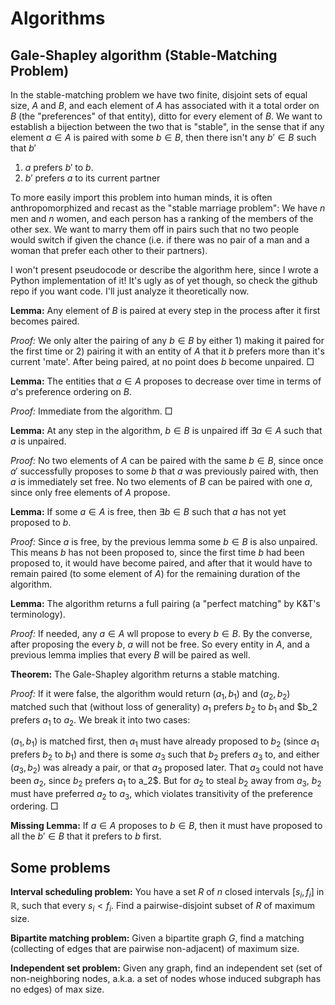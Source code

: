 # Algorithms

## Gale-Shapley algorithm (Stable-Matching Problem)
In the stable-matching problem we have two finite, disjoint sets of equal size, $A$ and $B$, and each element of $A$ has associated with it a total order on $B$ (the "preferences" of that entity), ditto for every element of $B$. We want to establish a bijection between the two that is "stable", in the sense that if any element $a \in A$ is paired with some $b \in B$, then there isn't any $b' \in B$ such that $b'$

 1. $a$ prefers $b'$ to $b$.
 2. $b'$ prefers $a$ to its current partner

To more easily import this problem into human minds, it is often anthropomorphized and recast as the "stable marriage problem": We have $n$ men and $n$ women, and each person has a ranking of the members of the other sex. We want to marry them off in pairs such that no two people would switch if given the chance (i.e. if there was no pair of a man and a woman that prefer each other to their partners).

I won't present pseudocode or describe the algorithm here, since I wrote a Python implementation of it! It's ugly as of yet though, so check the github repo if you want code. I'll just analyze it theoretically now.

**Lemma:** Any element of $B$ is paired at every step in the process after it first becomes paired.

*Proof:* We only alter the pairing of any $b \in B$ by either 1) making it paired for the first time or 2) pairing it with an entity of $A$ that it $b$ prefers more than it's current 'mate'. After being paired, at no point does $b$ become unpaired. $\Box$

**Lemma:** The entities that $a \in A$ proposes to decrease over time in terms of $a$'s preference ordering on $B$.

*Proof:* Immediate from the algorithm. $\Box$

**Lemma:** At any step in the algorithm, $b \in B$ is unpaired iff $\exists a \in A$ such that $a$ is unpaired.

*Proof:* No two elements of $A$ can be paired with the same $b \in B$, since once $a'$ successfully proposes to some $b$ that $a$ was previously paired with, then $a$ is immediately set free. No two elements of $B$ can be paired with one $a$, since only free elements of $A$ propose.

**Lemma:** If some $a \in A$ is free, then $\exists b \in B$ such that $a$ has not yet proposed to $b$.

*Proof:* Since $a$ is free, by the previous lemma some $b \in B$ is also unpaired. This means $b$ has not been proposed to, since the first time $b$ had been proposed to, it would have become paired, and after that it would have to remain paired (to some element of $A$) for the remaining duration of the algorithm.

**Lemma:** The algorithm returns a full pairing (a "perfect matching" by K&T's terminology).

*Proof:* If needed, any $a \in A$ wll propose to every $b \in B$. By the converse, after proposing the every $b$, $a$ will not be free. So every entity in $A$, and a previous lemma implies that every $B$ will be paired as well.


**Theorem:** The Gale-Shapley algorithm returns a stable matching.

*Proof:* If it were false, the algorithm would return $(a_1, b_1)$ and $(a_2, b_2)$ matched such that (without loss of generality) $a_1$ prefers $b_2$ to $b_1$ and $b_2 prefers $a_1$ to $a_2$. We break it into two cases:

$(a_1, b_1)$ is matched first, then $a_1$ must have already proposed to $b_2$ (since $a_1$ prefers $b_2$ to $b_1$) and there is some $a_3$ such that $b_2$ prefers $a_3$ to, and either $(a_3, b_2)$ was already a pair, or that $a_3$ proposed later. That $a_3$ could not have been $a_2$, since $b_2$ prefers $a_1$ to a_2$. But for $a_2$ to steal $b_2$ away from $a_3$, $b_2$ must have preferred $a_2$ to $a_3$, which violates transitivity of the preference ordering. $\Box$


**Missing Lemma:** If $a \in A$ proposes to $b \in B$, then it must have proposed to all the $b' \in B$ that it prefers to $b$ first.



## Some problems

**Interval scheduling problem:** You have a set $R$ of $n$ closed intervals $[s_i, f_i]$ in $\mathbb{R}$, such that every $s_i < f_i$. Find a pairwise-disjoint subset of $R$ of maximum size.

**Bipartite matching problem:** Given a bipartite graph $G$, find a matching (collecting of edges that are pairwise non-adjacent) of maximum size.

**Independent set problem:** Given any graph, find an independent set (set of non-neighboring nodes, a.k.a. a set of nodes whose induced subgraph has no edges) of max size.
